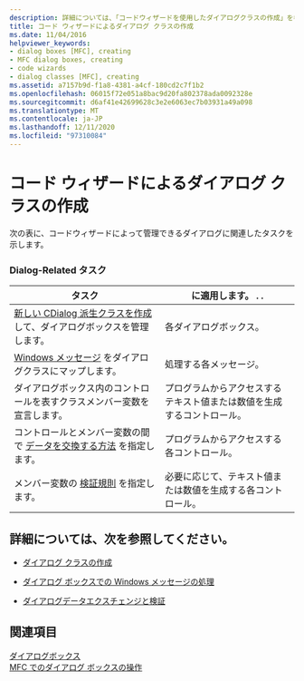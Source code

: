 ```yaml
---
description: 詳細については、「コードウィザードを使用したダイアログクラスの作成」を参照してください。
title: コード ウィザードによるダイアログ クラスの作成
ms.date: 11/04/2016
helpviewer_keywords:
- dialog boxes [MFC], creating
- MFC dialog boxes, creating
- code wizards
- dialog classes [MFC], creating
ms.assetid: a7157b9d-f1a8-4381-a4cf-180cd2c7f1b2
ms.openlocfilehash: 06015f72e051a8bac9d20fa802378ada0092328e
ms.sourcegitcommit: d6af41e42699628c3e2e6063ec7b03931a49a098
ms.translationtype: MT
ms.contentlocale: ja-JP
ms.lasthandoff: 12/11/2020
ms.locfileid: "97310084"
---
```

# <a name="creating-a-dialog-class-with-code-wizards"></a>コード ウィザードによるダイアログ クラスの作成

次の表に、コードウィザードによって管理できるダイアログに関連したタスクを示します。

### <a name="dialog-related-tasks"></a>Dialog-Related タスク

|タスク|に適用します。 . .|
|----------|--------------------|
|[新しい CDialog 派生クラスを作成](creating-your-dialog-class.md) して、ダイアログボックスを管理します。|各ダイアログボックス。|
|[Windows メッセージ](handling-windows-messages-in-your-dialog-box.md) をダイアログクラスにマップします。|処理する各メッセージ。|
|ダイアログボックス内のコントロールを表すクラスメンバー変数を宣言します。|プログラムからアクセスするテキスト値または数値を生成するコントロール。|
|コントロールとメンバー変数の間で [データを交換する方法](dialog-data-exchange-and-validation.md) を指定します。|プログラムからアクセスする各コントロール。|
|メンバー変数の [検証規則](dialog-data-exchange-and-validation.md) を指定します。|必要に応じて、テキスト値または数値を生成する各コントロール。|

## <a name="what-do-you-want-to-know-more-about"></a>詳細については、次を参照してください。

- [ダイアログ クラスの作成](creating-your-dialog-class.md)

- [ダイアログ ボックスでの Windows メッセージの処理](handling-windows-messages-in-your-dialog-box.md)

- [ダイアログデータエクスチェンジと検証](dialog-data-exchange-and-validation.md)

## <a name="see-also"></a>関連項目

[ダイアログボックス](dialog-boxes.md)<br/>
[MFC でのダイアログ ボックスの操作](life-cycle-of-a-dialog-box.md)

